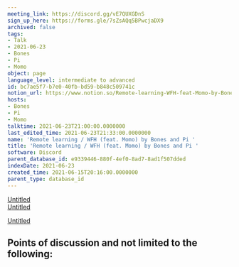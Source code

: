 ```yaml
---
meeting_link: https://discord.gg/vE7QUXGDnS
sign_up_here: https://forms.gle/7sZsAQq5BPwcjaDX9
archived: false
tags:
- Talk
- 2021-06-23
- Bones
- Pi
- Momo
object: page
language_level: intermediate to advanced
id: bc7ae5f7-b7e0-40fb-bd59-b848c509741c
notion_url: https://www.notion.so/Remote-learning-WFH-feat-Momo-by-Bones-and-Pi-bc7ae5f7b7e040fbbd59b848c509741c
hosts:
- Bones
- Pi
- Momo
talktime: 2021-06-23T21:00:00.0000000
last_edited_time: 2021-06-23T21:33:00.0000000
name: 'Remote learning / WFH (feat. Momo) by Bones and Pi '
title: 'Remote learning / WFH (feat. Momo) by Bones and Pi '
software: Discord
parent_database_id: e9339446-880f-4ef0-8ad7-8ad1f507dded
indexDate: 2021-06-23
created_time: 2021-06-15T20:16:00.0000000
parent_type: database_id
---
```


[Untitled](https://www.notion.so/23f0f26c7f1547c0b08477c0c6f1f461)   
[Untitled](https://www.notion.so/482e61b02b9c4456b2b4fe86bb7544c6)   

[Untitled](https://www.notion.so/60226399bd024bf4bf588586f8013a21)   
## Points of discussion and not limited to the following:

   
   
   
   

   


